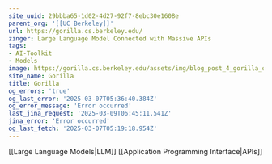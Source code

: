 ```yaml
---
site_uuid: 29bbba65-1d02-4d27-92f7-8ebc30e1608e
parent_org: '[[UC Berkeley]]'
url: https://gorilla.cs.berkeley.edu/
zinger: Large Language Model Connected with Massive APIs
tags:
- AI-Toolkit
- Models
image: https://gorilla.cs.berkeley.edu/assets/img/blog_post_4_gorilla_open_function_calling.png
site_name: Gorilla
title: Gorilla
og_errors: 'true'
og_last_error: '2025-03-07T05:36:40.384Z'
og_error_message: 'Error occurred'
last_jina_request: '2025-03-09T06:45:11.541Z'
jina_error: 'Error occurred'
og_last_fetch: '2025-03-07T05:19:18.954Z'
---
```

[[Large Language Models|LLM]]
[[Application Programming Interface|APIs]]

